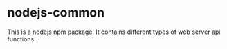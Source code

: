 # nodejs-common
This is a nodejs npm package. It contains different types of web server api functions.
